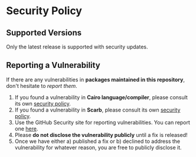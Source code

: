 # Security Policy

## Supported Versions

Only the latest release is supported with security updates.

## Reporting a Vulnerability

If there are any vulnerabilities in **packages maintained in this repository**, don't hesitate to _report them_.

1. If you found a vulnerability in **Cairo language/compiler**, please consult its
   own [security policy](https://github.com/starkware-libs/cairo/security/policy).
2. If you found a vulnerability in **Scarb**, please consult its
   own [security policy](https://github.com/software-mansion/scarb/security/policy).
3. Use the GitHub Security site for reporting vulnerabilities. You can report
   one [here](https://github.com/software-mansion/cairo-oracle/security/advisories/new).
4. Please **do not disclose the vulnerability publicly** until a fix is released!
5. Once we have either a) published a fix or b) declined to address the vulnerability for whatever
   reason, you are free to publicly disclose it.
